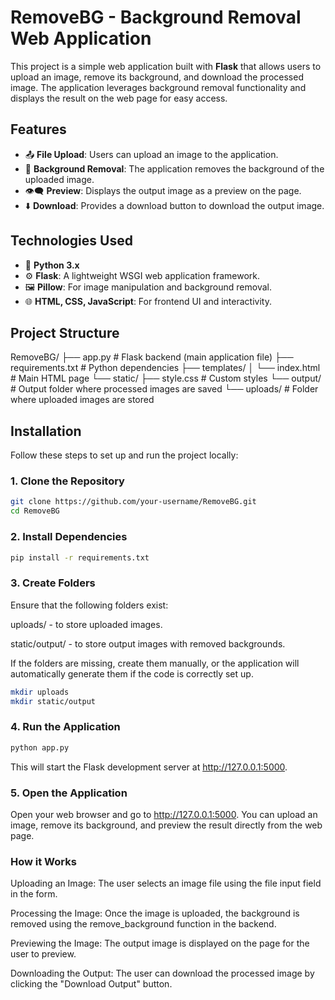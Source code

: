 # RemoveBG - Background Removal Web Application

This project is a simple web application built with **Flask** that allows users to upload an image, remove its background, and download the processed image.
The application leverages background removal functionality and displays the result on the web page for easy access.

## Features
- 📤 **File Upload**: Users can upload an image to the application.
- 🧹 **Background Removal**: The application removes the background of the uploaded image.
- 👁️‍🗨️ **Preview**: Displays the output image as a preview on the page.
- ⬇️ **Download**: Provides a download button to download the output image.

## Technologies Used
- 🐍 **Python 3.x**
- ⚙️ **Flask**: A lightweight WSGI web application framework.
- 🖼️ **Pillow**: For image manipulation and background removal.
- 🌐 **HTML, CSS, JavaScript**: For frontend UI and interactivity.

## Project Structure
RemoveBG/
├── app.py # Flask backend (main application file)
├── requirements.txt # Python dependencies
├── templates/
│ └── index.html # Main HTML page
└── static/
├── style.css # Custom styles
└── output/ # Output folder where processed images are saved
└── uploads/ # Folder where uploaded images are stored

## Installation

Follow these steps to set up and run the project locally:

### 1. Clone the Repository
```bash
git clone https://github.com/your-username/RemoveBG.git
cd RemoveBG
```
### 2. Install Dependencies
```bash
pip install -r requirements.txt
```
### 3. Create Folders
Ensure that the following folders exist:

uploads/ - to store uploaded images.

static/output/ - to store output images with removed backgrounds.

If the folders are missing, create them manually, or the application will automatically generate them if the code is correctly set up.

```bash
mkdir uploads
mkdir static/output
```
### 4. Run the Application
```bash
python app.py
```
This will start the Flask development server at http://127.0.0.1:5000.

### 5. Open the Application
Open your web browser and go to http://127.0.0.1:5000. You can upload an image, remove its background, and preview the result directly from the web page.

### How it Works
Uploading an Image: The user selects an image file using the file input field in the form.

Processing the Image: Once the image is uploaded, the background is removed using the remove_background function in the backend.

Previewing the Image: The output image is displayed on the page for the user to preview.

Downloading the Output: The user can download the processed image by clicking the "Download Output" button.





